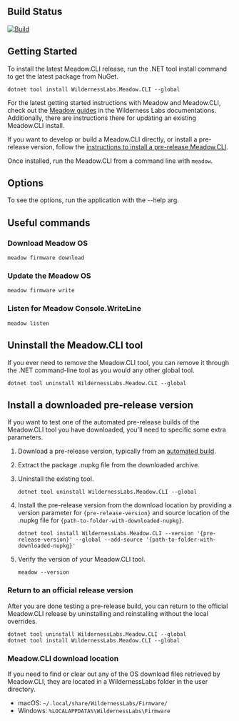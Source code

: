 ## Build Status
[![Build](https://github.com/WildernessLabs/Meadow.CLI/actions/workflows/dotnet.yml/badge.svg)](https://github.com/WildernessLabs/Meadow.CLI/actions)

## Getting Started

To install the latest Meadow.CLI release, run the .NET tool install command to get the latest package from NuGet.

```console
dotnet tool install WildernessLabs.Meadow.CLI --global
```

For the latest getting started instructions with Meadow and Meadow.CLI, check out the [Meadow guides](https://developer.wildernesslabs.co/Meadow/Getting_Started/Deploying_Meadow/) in the Wilderness Labs documentations. Additionally, there are instructions there for updating an existing Meadow.CLI install.

If you want to develop or build a Meadow.CLI directly, or install a pre-release version, follow the [instructions to install a pre-release Meadow.CLI](https://github.com/WildernessLabs/Meadow.CLI/blob/develop/README.md#install-a-downloaded-pre-release-version).

Once installed, run the Meadow.CLI from a command line with `meadow`.

## Options

To see the options, run the application with the --help arg.

## Useful commands

### Download Meadow OS

```
meadow firmware download
```

### Update the Meadow OS

```
meadow firmware write
```

### Listen for Meadow Console.WriteLine
```
meadow listen
```

## Uninstall the Meadow.CLI tool

If you ever need to remove the Meadow.CLI tool, you can remove it through the .NET command-line tool as you would any other global tool.

```console
dotnet tool uninstall WildernessLabs.Meadow.CLI --global
```

## Install a downloaded pre-release version

If you want to test one of the automated pre-release builds of the Meadow.CLI tool you have downloaded, you'll need to specific some extra parameters.

1. Download a pre-release version, typically from an [automated build](https://github.com/WildernessLabs/Meadow.CLI/actions).
1. Extract the package .nupkg file from the downloaded archive.
1. Uninstall the existing tool.

    ```console
    dotnet tool uninstall WildernessLabs.Meadow.CLI --global
    ```

1. Install the pre-release version from the download location by providing a version parameter for `{pre-release-version}` and source location of the .nupkg file for `{path-to-folder-with-downloaded-nupkg}`.

    ```console
    dotnet tool install WildernessLabs.Meadow.CLI --version '{pre-release-version}' --global --add-source '{path-to-folder-with-downloaded-nupkg}'
    ```

1. Verify the version of your Meadow.CLI tool.

    ```console
    meadow --version
    ```

### Return to an official release version

After you are done testing a pre-release build, you can return to the official Meadow.CLI release by uninstalling and reinstalling without the local overrides.

```console
dotnet tool uninstall WildernessLabs.Meadow.CLI --global
dotnet tool install WildernessLabs.Meadow.CLI --global
```

### Meadow.CLI download location

If you need to find or clear out any of the OS download files retrieved by Meadow.CLI, they are located in a WildernessLabs folder in the user directory.

* macOS: `~/.local/share/WildernessLabs/Firmware/`
* Windows: `%LOCALAPPDATA%\WildernessLabs\Firmware`
